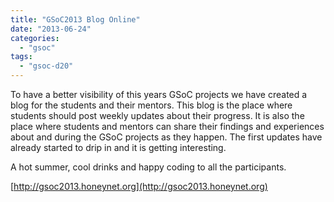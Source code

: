 ```yaml
---
title: "GSoC2013 Blog Online"
date: "2013-06-24"
categories: 
  - "gsoc"
tags: 
  - "gsoc-d20"
---
```


To have a better visibility of this years GSoC projects we have created a blog for the students and their mentors. This blog is the place where students should post weekly updates about their progress. It is also the place where students and mentors can share their findings and experiences about and during the GSoC projects as they happen. The first updates have already started to drip in and it is getting interesting.  
  
A hot summer, cool drinks and happy coding to all the participants.  
  
[http://gsoc2013.honeynet.org](http://gsoc2013.honeynet.org)
